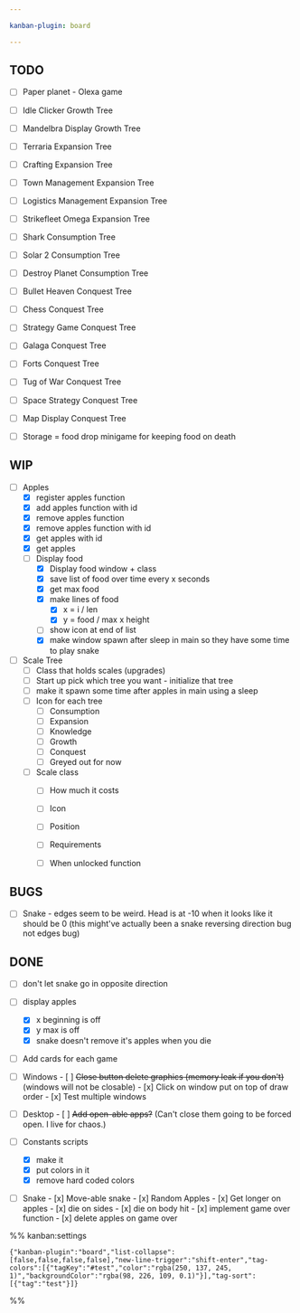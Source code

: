 ```yaml
---

kanban-plugin: board

---
```


## TODO

- [ ] Paper planet - Olexa game
- [ ] Idle Clicker
	Growth Tree
- [ ] Mandelbra Display
	Growth Tree
- [ ] Terraria
	Expansion Tree
- [ ] Crafting
	Expansion Tree
- [ ] Town Management
	Expansion Tree
- [ ] Logistics Management
	Expansion Tree
- [ ] Strikefleet Omega
	Expansion Tree
- [ ] Shark
	Consumption Tree
- [ ] Solar 2
	Consumption Tree
- [ ] Destroy Planet
	Consumption Tree
- [ ] Bullet Heaven
	Conquest Tree
- [ ] Chess
	Conquest Tree
- [ ] Strategy Game
	Conquest Tree
- [ ] Galaga
	Conquest Tree
- [ ] Forts
	Conquest Tree
- [ ] Tug of War
	Conquest Tree
- [ ] Space Strategy
	Conquest Tree
- [ ] Map Display
	Conquest Tree
- [ ] Storage = food drop minigame for keeping food on death


## WIP

- [ ] Apples
	- [x] register apples function
	- [x] add apples function with id
	- [x] remove apples function
	- [x] remove apples function with id
	- [x] get apples with id
	- [x] get apples
	- [ ] Display food
	    - [x] Display food window + class
	    - [x] save list of food over time every x seconds
	    - [x] get max food
	    - [x] make lines of food
	        - [x] x = i / len
	        - [x] y = food / max x height
	    - [ ] show icon at end of list
	    - [x] make window spawn after sleep in main so they have some time to play snake
- [ ] Scale Tree
	- [ ] Class that holds scales (upgrades)
	- [ ] Start up pick which tree you want - initialize that tree
	- [ ] make it spawn some time after apples in main using a sleep
	- [ ] Icon for each tree
	    - [ ] Consumption
	    - [ ] Expansion
	    - [ ] Knowledge
	    - [ ] Growth
	    - [ ] Conquest
	    - [ ] Greyed out for now
	- [ ] Scale class
	    - [ ] How much it costs
	    - [ ] Icon
	    - [ ] Position
	    - [ ] Requirements
	    - [ ] When unlocked function


## BUGS

- [ ] Snake - edges seem to be weird. Head is at -10 when it looks like it should be 0 (this might've actually been a snake reversing direction bug not edges bug)


## DONE

- [ ] don't let snake go in opposite direction
- [ ] display apples
	 - [x] x beginning is off
	 - [x] y max is off
	 - [x] snake doesn't remove it's apples when you die
- [ ] Add cards for each game
- [ ] Windows
	  - [ ] ~~Close button delete graphics (memory leak if you don't)~~ (windows will not  be closable)
	  - [x] Click on window put on top of draw order
	  - [x] Test multiple windows
- [ ] Desktop
	  - [ ] ~~Add open-able apps?~~ (Can't close them going to be forced open. I live for chaos.)
- [ ] Constants scripts
	- [x] make it
	- [x] put colors in it
	- [x] remove hard coded colors
- [ ] Snake
	  - [x] Move-able snake
	  - [x] Random Apples
	  - [x] Get longer on apples
	  - [x] die on sides
	  - [x] die on body hit
	  - [x] implement game over function
	  - [x] delete apples on game over




%% kanban:settings
```
{"kanban-plugin":"board","list-collapse":[false,false,false,false],"new-line-trigger":"shift-enter","tag-colors":[{"tagKey":"#test","color":"rgba(250, 137, 245, 1)","backgroundColor":"rgba(98, 226, 109, 0.1)"}],"tag-sort":[{"tag":"test"}]}
```
%%